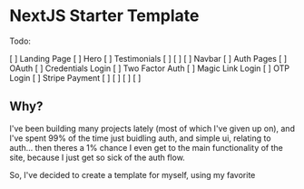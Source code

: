 # NextJS Starter Template

Todo:

[ ] Landing Page
    [ ] Hero
    [ ] Testimonials
    [ ] 
    [ ]
[ ] Navbar
[ ] Auth Pages
[ ] OAuth 
[ ] Credentials Login
[ ] Two Factor Auth
[ ] Magic Link Login
[ ] OTP Login
[ ] Stripe Payment
[ ] 
[ ]
[ ]
[ ]

## Why?

I've been building many projects lately (most of which I've given up on), and I've spent 99% of 
the time just buidling auth, and simple ui, relating to auth... then theres a 1% chance I even 
get to the main functionality of the site, because I just get so sick of the auth flow. 

So, I've decided to create a template for myself, using my favorite 
